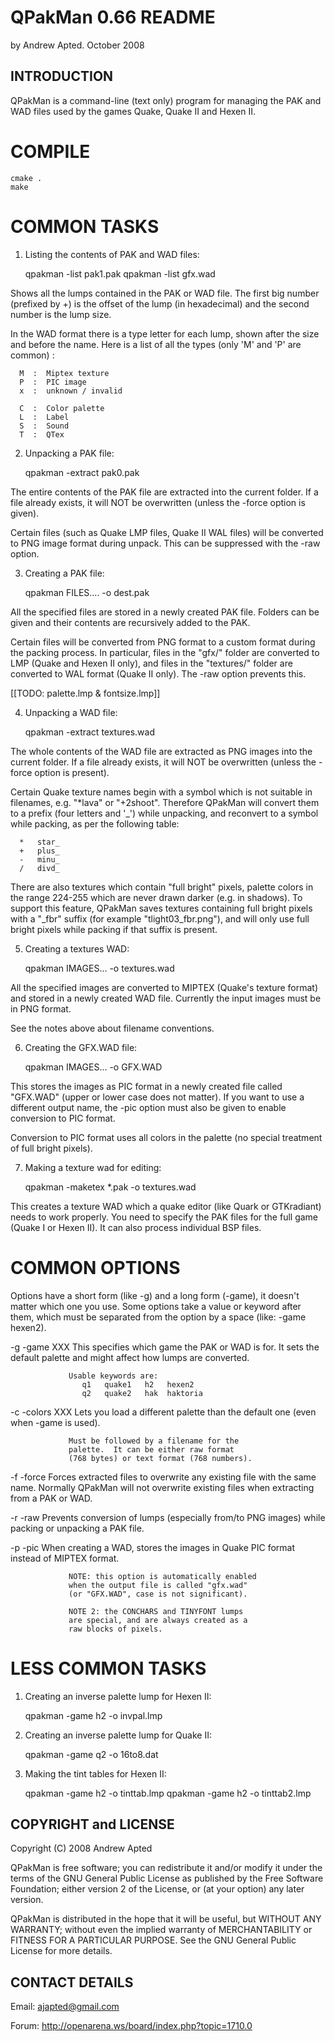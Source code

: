 QPakMan 0.66 README
===================

by Andrew Apted.  October 2008


INTRODUCTION
------------

QPakMan is a command-line (text only) program for managing the
PAK and WAD files used by the games Quake, Quake II and Hexen II.


COMPILE
=======

```
cmake .
make
```


COMMON TASKS
============

1. Listing the contents of PAK and WAD files:

   qpakman -list pak1.pak
   qpakman -list gfx.wad

Shows all the lumps contained in the PAK or WAD file.  The
first big number (prefixed by +) is the offset of the lump
(in hexadecimal) and the second number is the lump size.

In the WAD format there is a type letter for each lump,
shown after the size and before the name.  Here is a list
of all the types (only 'M' and 'P' are common) :

      M  :  Miptex texture
      P  :  PIC image
      x  :  unknown / invalid

      C  :  Color palette
      L  :  Label
      S  :  Sound
      T  :  QTex


2. Unpacking a PAK file:

   qpakman -extract pak0.pak

The entire contents of the PAK file are extracted into the
current folder.  If a file already exists, it will NOT be
overwritten (unless the -force option is given).

Certain files (such as Quake LMP files, Quake II WAL files)
will be converted to PNG image format during unpack.  This
can be suppressed with the -raw option.


3. Creating a PAK file:

   qpakman FILES.... -o dest.pak

All the specified files are stored in a newly created PAK file.
Folders can be given and their contents are recursively added
to the PAK.

Certain files will be converted from PNG format to a custom
format during the packing process.  In particular, files in
the "gfx/" folder are converted to LMP (Quake and Hexen II
only), and files in the "textures/" folder are converted to
WAL format (Quake II only).  The -raw option prevents this.

[[TODO: palette.lmp & fontsize.lmp]]


4. Unpacking a WAD file:

   qpakman -extract textures.wad

The whole contents of the WAD file are extracted as PNG images
into the current folder.  If a file already exists, it will NOT
be overwritten (unless the -force option is present).

Certain Quake texture names begin with a symbol which is not
suitable in filenames, e.g. "*lava" or "+2shoot".  Therefore
QPakMan will convert them to a prefix (four letters and '_')
while unpacking, and reconvert to a symbol while packing, as
per the following table:

      *   star_
      +   plus_
      -   minu_
      /   divd_

There are also textures which contain "full bright" pixels,
palette colors in the range 224-255 which are never drawn
darker (e.g. in shadows).  To support this feature, QPakMan
saves textures containing full bright pixels with a "_fbr"
suffix (for example "tlight03_fbr.png"), and will only use
full bright pixels while packing if that suffix is present.


5. Creating a textures WAD:

   qpakman IMAGES... -o textures.wad

All the specified images are converted to MIPTEX (Quake's
texture format) and stored in a newly created WAD file.
Currently the input images must be in PNG format.

See the notes above about filename conventions.


6. Creating the GFX.WAD file:

   qpakman IMAGES... -o GFX.WAD

This stores the images as PIC format in a newly created
file called "GFX.WAD" (upper or lower case does not matter).
If you want to use a different output name, the -pic option
must also be given to enable conversion to PIC format.

Conversion to PIC format uses all colors in the palette
(no special treatment of full bright pixels).


7. Making a texture wad for editing:

   qpakman -maketex *.pak -o textures.wad

This creates a texture WAD which a quake editor (like Quark
or GTKradiant) needs to work properly.  You need to specify
the PAK files for the full game (Quake I or Hexen II).  It
can also process individual BSP files.


COMMON OPTIONS
==============

Options have a short form (like -g) and a long form (-game),
it doesn't matter which one you use.  Some options take a
value or keyword after them, which must be separated from the
option by a space (like: -game hexen2).


-g -game  XXX    This specifies which game the PAK or WAD
                 is for.  It sets the default palette and
                 might affect how lumps are converted.

                 Usable keywords are:
                    q1   quake1   h2   hexen2
                    q2   quake2   hak  haktoria

-c -colors  XXX  Lets you load a different palette than
                 the default one (even when -game is used).

                 Must be followed by a filename for the
                 palette.  It can be either raw format
                 (768 bytes) or text format (768 numbers).

-f -force        Forces extracted files to overwrite any
                 existing file with the same name.  Normally
                 QPakMan will not overwrite existing files
                 when extracting from a PAK or WAD.

-r -raw          Prevents conversion of lumps (especially
                 from/to PNG images) while packing or
                 unpacking a PAK file.

-p -pic          When creating a WAD, stores the images in
                 Quake PIC format instead of MIPTEX format.

                 NOTE: this option is automatically enabled
                 when the output file is called "gfx.wad"
                 (or "GFX.WAD", case is not significant).

                 NOTE 2: the CONCHARS and TINYFONT lumps
                 are special, and are always created as a
                 raw blocks of pixels.


LESS COMMON TASKS
=================

1. Creating an inverse palette lump for Hexen II:

   qpakman -game h2 -o invpal.lmp


2. Creating an inverse palette lump for Quake II:

   qpakman -game q2 -o 16to8.dat


3. Making the tint tables for Hexen II:

   qpakman -game h2 -o tinttab.lmp
   qpakman -game h2 -o tinttab2.lmp


COPYRIGHT and LICENSE
---------------------

Copyright (C) 2008  Andrew Apted

QPakMan is free software; you can redistribute it and/or modify
it under the terms of the GNU General Public License as published
by the Free Software Foundation; either version 2 of the License,
or (at your option) any later version.

QPakMan is distributed in the hope that it will be useful, but
WITHOUT ANY WARRANTY; without even the implied warranty of
MERCHANTABILITY or FITNESS FOR A PARTICULAR PURPOSE. See the
GNU General Public License for more details.


CONTACT DETAILS
---------------

Email: <ajapted@gmail.com>

Forum: http://openarena.ws/board/index.php?topic=1710.0

